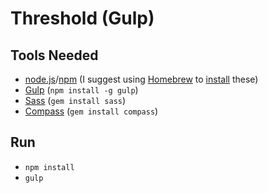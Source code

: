 # Threshold (Gulp)

## Tools Needed
- [node.js](http://nodejs.org/)/[npm](https://npmjs.org/) (I suggest using [Homebrew](http://brew.sh/) to [install](http://madebyhoundstooth.com/blog/install-node-with-homebrew-on-os-x/) these)
- [Gulp](http://gulpjs.com/) (`npm install -g gulp`)
- [Sass](http://sass-lang.com/) (`gem install sass`)
- [Compass](http://compass-style.org/) (`gem install compass`)

## Run
- `npm install`
- `gulp`